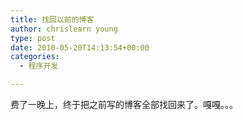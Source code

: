 ```yaml
---
title: 找回以前的博客
author: chrislearn young
type: post
date: 2010-05-20T14:13:54+00:00
categories:
  - 程序开发

---
```

费了一晚上，终于把之前写的博客全部找回来了。嘎嘎。。。